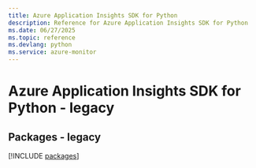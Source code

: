 ```yaml
---
title: Azure Application Insights SDK for Python
description: Reference for Azure Application Insights SDK for Python
ms.date: 06/27/2025
ms.topic: reference
ms.devlang: python
ms.service: azure-monitor
---
```

# Azure Application Insights SDK for Python - legacy
## Packages - legacy
[!INCLUDE [packages](application-insights-index.md)]